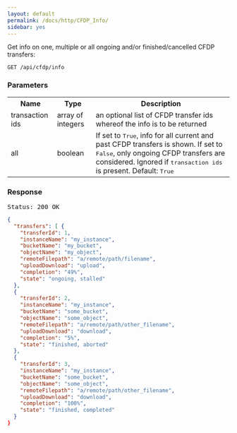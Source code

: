```yaml
---
layout: default
permalink: /docs/http/CFDP_Info/
sidebar: yes
---
```

Get info on one, multiple or all ongoing and/or finished/cancelled CFDP transfers:

    GET /api/cfdp/info

### Parameters

<table class="inline">
	<tr>
		<th>Name</th>
		<th>Type</th>
		<th>Description</th>
	</tr>
	<tr>
		<td class="code">transaction ids</td>
		<td class="code">array of integers</td>
		<td>an optional list of CFDP transfer ids whereof the info is to be returned</td>
	</tr>
	<tr>
		<td class="code">all</td>
		<td class="code">boolean</td>
		<td>If set to <tt>True</tt>, info for all current and past CFDP transfers is shown. If set to <tt>False</tt>, only ongoing CFDP transfers are considered. Ignored if <tt>transaction ids</tt> is present. Default: <tt>True</tt></td>
	</tr>
</table>

### Response

<pre class="header">Status: 200 OK</pre>

```json
{
  "transfers": [ {
	"transferId": 1,
  	"instanceName": "my_instance",
  	"bucketName": "my_bucket",
  	"objectName": "my_object",
  	"remoteFilepath": "a/remote/path/filename",
  	"uploadDownload": "upload",
  	"completion": "49%",
  	"state": "ongoing, stalled"
  },
  {
	"transferId": 2,
	"instanceName": "my_instance",
	"bucketName": "some_bucket",
	"objectName": "some_object",
	"remoteFilepath": "a/remote/path/other_filename",
	"uploadDownload": "download",
	"completion": "5%",
	"state": "finished, aborted"
  },
  {
	"transferId": 3,
	"instanceName": "my_instance",
	"bucketName": "some_bucket",
	"objectName": "some_object",
	"remoteFilepath": "a/remote/path/other_filename",
	"uploadDownload": "download",
	"completion": "100%",
	"state": "finished, completed"
  }
}
```


